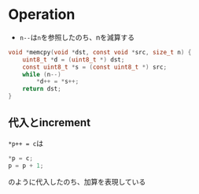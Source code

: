 # Operation

* `n--`は`n`を参照したのち、nを減算する

```c
void *memcpy(void *dst, const void *src, size_t n) {
    uint8_t *d = (uint8_t *) dst;
    const uint8_t *s = (const uint8_t *) src;
    while (n--)
        *d++ = *s++;
    return dst;
}
```

## 代入とincrement

`*p++ = c`は


```c
*p = c;
p = p + 1;
```
のように代入したのち、加算を表現している
